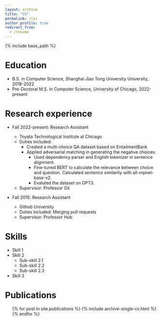 ```yaml
---
layout: archive
title: "CV"
permalink: /cv/
author_profile: true
redirect_from:
  - /resume
---
```


{% include base_path %}

Education
======
* B.S. in Computer Science, Shanghai Jiao Tong University University, 2018-2022
* Pre-Doctoral M.S. in Computer Science, University of Chicago, 2022-present
<!-- * Ph.D in Version Control Theory, GitHub University, 2018 (expected) -->

Research experience
======
* Fall 2022-present: Research Assistant
  * Toyata Technological Institute at Chicago
  * Duties included: 
    * Created a multi-choice QA dataset based on EntailmentBank
    * Applied adversarial matching in generating the negative choices:
      * Used dependency parser and English tokenizer in sentence alignment.
      * Fine-tuned BERT to calculate the relevance between choice and question. Calculated sentence
    similarity with all-mpnet-base-v2.
      * Evaluted the dataset on GPT3.
  * Supervisor: Professor Git

* Fall 2015: Research Assistant
  * Github University
  * Duties included: Merging pull requests
  * Supervisor: Professor Hub
  
Skills
======
* Skill 1
* Skill 2
  * Sub-skill 2.1
  * Sub-skill 2.2
  * Sub-skill 2.3
* Skill 3

Publications
======
  <ul>{% for post in site.publications %}
    {% include archive-single-cv.html %}
  {% endfor %}</ul>
  
<!-- Talks
======
  <ul>{% for post in site.talks %}
    {% include archive-single-talk-cv.html %}
  {% endfor %}</ul>
  
Teaching
======
  <ul>{% for post in site.teaching %}
    {% include archive-single-cv.html %}
  {% endfor %}</ul>
  
Service and leadership
======
* Currently signed in to 43 different slack teams -->
